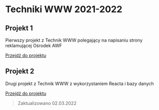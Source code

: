# Techniki WWW 2021-2022

## Projekt 1
Pierwszy projekt z Technik WWW polegający na napisaniu strony reklamującej Ośrodek AWF
 
[Przejdź do projektu](Projekt%201)

## Projekt 2
Drugi projekt z Technik WWW z wykorzystaniem Reacta i bazy danych

[Przejdź do projektu](Projekt%202)

> Zaktualizowano 02.03.2022
